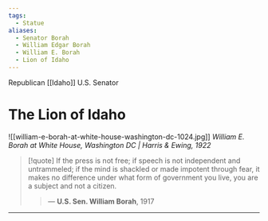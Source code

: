 ```yaml
---
tags:
  - Statue
aliases:
  - Senator Borah
  - William Edgar Borah
  - William E. Borah
  - Lion of Idaho
---
```

Republican [[Idaho]] U.S. Senator
# The Lion of Idaho

![[william-e-borah-at-white-house-washington-dc-1024.jpg]]
*William E. Borah at White House, Washington DC | Harris & Ewing, 1922*

>[!quote]
>If the press is not free; if speech is not independent and untrammeled; if the mind is shackled or made impotent through fear, it makes no difference under what form of government you live, you are a subject and not a citizen.
>>— **U.S. Sen. William Borah**, 1917

---